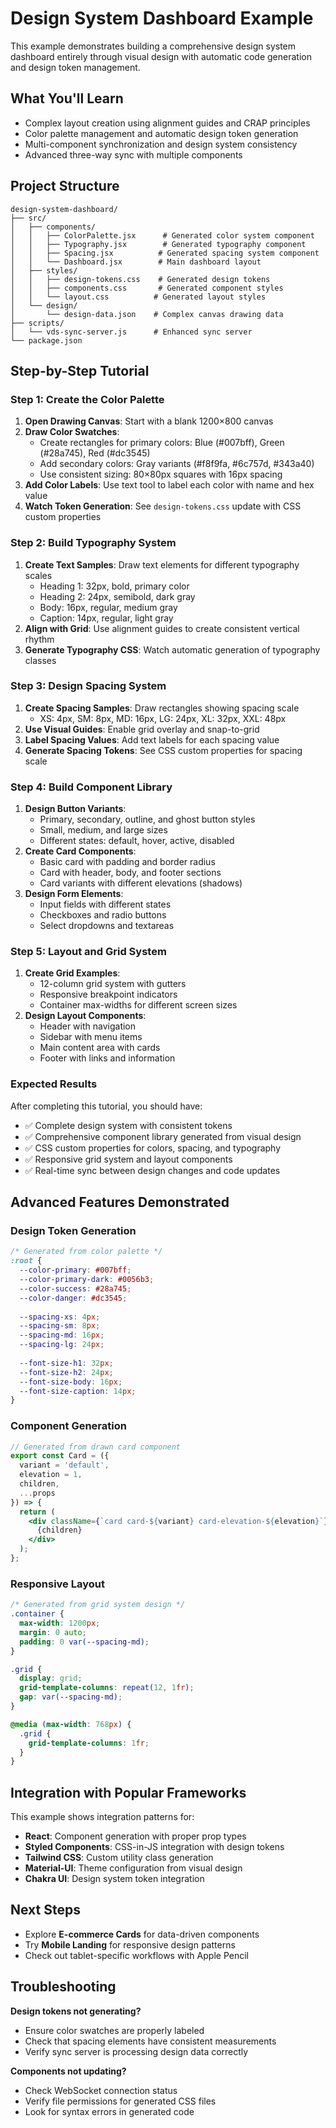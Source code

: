 # Design System Dashboard Example

This example demonstrates building a comprehensive design system dashboard entirely through visual design with automatic code generation and design token management.

## What You'll Learn

- Complex layout creation using alignment guides and CRAP principles
- Color palette management and automatic design token generation
- Multi-component synchronization and design system consistency
- Advanced three-way sync with multiple components

## Project Structure

```
design-system-dashboard/
├── src/
│   ├── components/
│   │   ├── ColorPalette.jsx      # Generated color system component
│   │   ├── Typography.jsx        # Generated typography component
│   │   ├── Spacing.jsx          # Generated spacing system component
│   │   └── Dashboard.jsx        # Main dashboard layout
│   ├── styles/
│   │   ├── design-tokens.css    # Generated design tokens
│   │   ├── components.css       # Generated component styles
│   │   └── layout.css          # Generated layout styles
│   └── design/
│       └── design-data.json    # Complex canvas drawing data
├── scripts/
│   └── vds-sync-server.js      # Enhanced sync server
└── package.json
```

## Step-by-Step Tutorial

### Step 1: Create the Color Palette

1. **Open Drawing Canvas**: Start with a blank 1200×800 canvas
2. **Draw Color Swatches**: 
   - Create rectangles for primary colors: Blue (#007bff), Green (#28a745), Red (#dc3545)
   - Add secondary colors: Gray variants (#f8f9fa, #6c757d, #343a40)
   - Use consistent sizing: 80×80px squares with 16px spacing
3. **Add Color Labels**: Use text tool to label each color with name and hex value
4. **Watch Token Generation**: See `design-tokens.css` update with CSS custom properties

### Step 2: Build Typography System

1. **Create Text Samples**: Draw text elements for different typography scales
   - Heading 1: 32px, bold, primary color
   - Heading 2: 24px, semibold, dark gray
   - Body: 16px, regular, medium gray
   - Caption: 14px, regular, light gray
2. **Align with Grid**: Use alignment guides to create consistent vertical rhythm
3. **Generate Typography CSS**: Watch automatic generation of typography classes

### Step 3: Design Spacing System

1. **Create Spacing Samples**: Draw rectangles showing spacing scale
   - XS: 4px, SM: 8px, MD: 16px, LG: 24px, XL: 32px, XXL: 48px
2. **Use Visual Guides**: Enable grid overlay and snap-to-grid
3. **Label Spacing Values**: Add text labels for each spacing value
4. **Generate Spacing Tokens**: See CSS custom properties for spacing scale

### Step 4: Build Component Library

1. **Design Button Variants**: 
   - Primary, secondary, outline, and ghost button styles
   - Small, medium, and large sizes
   - Different states: default, hover, active, disabled
2. **Create Card Components**:
   - Basic card with padding and border radius
   - Card with header, body, and footer sections
   - Card variants with different elevations (shadows)
3. **Design Form Elements**:
   - Input fields with different states
   - Checkboxes and radio buttons
   - Select dropdowns and textareas

### Step 5: Layout and Grid System

1. **Create Grid Examples**: 
   - 12-column grid system with gutters
   - Responsive breakpoint indicators
   - Container max-widths for different screen sizes
2. **Design Layout Components**:
   - Header with navigation
   - Sidebar with menu items
   - Main content area with cards
   - Footer with links and information

### Expected Results

After completing this tutorial, you should have:

- ✅ Complete design system with consistent tokens
- ✅ Comprehensive component library generated from visual design
- ✅ CSS custom properties for colors, spacing, and typography
- ✅ Responsive grid system and layout components
- ✅ Real-time sync between design changes and code updates

## Advanced Features Demonstrated

### Design Token Generation
```css
/* Generated from color palette */
:root {
  --color-primary: #007bff;
  --color-primary-dark: #0056b3;
  --color-success: #28a745;
  --color-danger: #dc3545;
  
  --spacing-xs: 4px;
  --spacing-sm: 8px;
  --spacing-md: 16px;
  --spacing-lg: 24px;
  
  --font-size-h1: 32px;
  --font-size-h2: 24px;
  --font-size-body: 16px;
  --font-size-caption: 14px;
}
```

### Component Generation
```jsx
// Generated from drawn card component
export const Card = ({ 
  variant = 'default',
  elevation = 1,
  children,
  ...props 
}) => {
  return (
    <div className={`card card-${variant} card-elevation-${elevation}`} {...props}>
      {children}
    </div>
  );
};
```

### Responsive Layout
```css
/* Generated from grid system design */
.container {
  max-width: 1200px;
  margin: 0 auto;
  padding: 0 var(--spacing-md);
}

.grid {
  display: grid;
  grid-template-columns: repeat(12, 1fr);
  gap: var(--spacing-md);
}

@media (max-width: 768px) {
  .grid {
    grid-template-columns: 1fr;
  }
}
```

## Integration with Popular Frameworks

This example shows integration patterns for:

- **React**: Component generation with proper prop types
- **Styled Components**: CSS-in-JS integration with design tokens
- **Tailwind CSS**: Custom utility class generation
- **Material-UI**: Theme configuration from visual design
- **Chakra UI**: Design system token integration

## Next Steps

- Explore **E-commerce Cards** for data-driven components
- Try **Mobile Landing** for responsive design patterns
- Check out tablet-specific workflows with Apple Pencil

## Troubleshooting

**Design tokens not generating?**
- Ensure color swatches are properly labeled
- Check that spacing elements have consistent measurements
- Verify sync server is processing design data correctly

**Components not updating?**
- Check WebSocket connection status
- Verify file permissions for generated CSS files
- Look for syntax errors in generated code